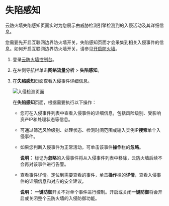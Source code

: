 # 失陷感知

云防火墙失陷感知页面实时为您展示由威胁检测引擎检测到的入侵活动及其详细信息。

您需要先开启互联网边界防火墙开关，失陷感知页面才会采集到相关入侵事件的信息。如何开启互联网边界防火墙开关，请参见[开启防火墙](/cn.zh-CN/快速入门/开启防火墙.md)。

1.  登录[云防火墙控制台](https://yundun.console.aliyun.com/?p=cfwnext)。

2.  在左侧导航栏单击**网络流量分析** \> **失陷感知**。

3.  在**失陷感知**页面查看入侵事件详细信息。

    ![入侵检测页面](https://static-aliyun-doc.oss-cn-hangzhou.aliyuncs.com/assets/img/zh-CN/1417068951/p77490.png)

    在**失陷感知**页面，根据需要执行以下操作：

    -   您可在入侵事件列表中查看入侵事件的详细信息，包括风险级别、受影响资产IP和处理状态等信息。
    -   可通过筛选风险级别、处理状态、检测时间范围或输入实例IP**搜索**单个入侵事件。
    -   如果您判断入侵事件为正常活动，可单击该事件**操作**栏的**忽略**。

        **说明：** 标记为**忽略**的入侵事件将从入侵事件列表中移除，云防火墙后续不会再对该事件进行告警。

    -   查看事件详情。定位到需要查看的事件，单击**操作**栏的**详情**，查看入侵事件的详细信息和对应的安全建议。

        **说明：** **一键防御**开关不对单个事件进行控制。开启或关闭**一键防御**将会开启或关闭整个云防火墙的入侵防御功能。


